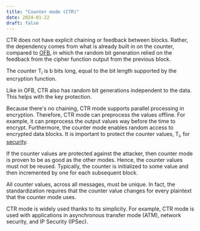 ```yaml
---
title: "Counter mode (CTR)"
date: 2024-01-22
draft: false
---
```

CTR does not have explicit chaining or feedback between blocks. Rather,
the dependency comes from what is already built in on the counter,
compared to [OFB](/output-feedback), in which the random bit generation
relied on the feedback from the cipher function output from the previous
block.

The counter T<sub>i</sub> is b bits long, equal to the bit length
supported by the encryption function.

Like in OFB, CTR also has random bit generations independent to the
data. This helps with the key protection. 

Because there's no chaining, CTR mode supports parallel processing in
encryption. Therefore, CTR mode can preprocess the values offline. For
example, it can preprocess the output values way before the time to
encrypt. Furthermore, the counter mode enables random access to
encrypted data blocks. It is important to protect the counter values,
T<sub>i</sub>, for [security](/security).

If the counter values are protected against the attacker, then counter
mode is proven to be as good as the other modes. Hence, the counter
values must not be reused. Typically, the counter is initialized to some
value and then incremented by one for each subsequent block.

All counter values, across all messages, must be unique. In fact, the
standardization requires that the counter value changes for every
plaintext that the counter mode uses. 

CTR mode is widely used thanks to its simplicity. For example, CTR mode
is used with applications in asynchronous transfer mode (ATM), network
security, and IP Security (IPSec).

